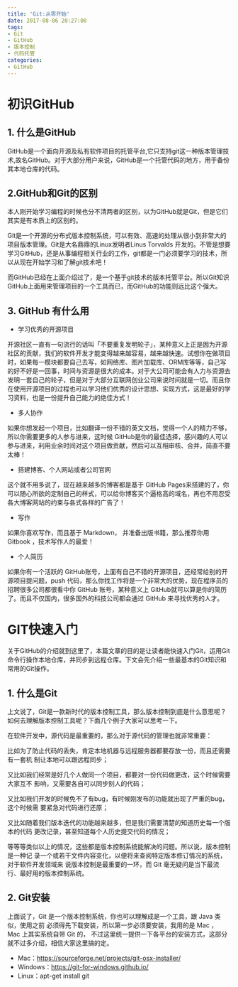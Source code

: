 ```yaml
---
title: 'Git:从零开始'
date: 2017-08-06 20:27:00
tags:
- Git
- GitHub
- 版本控制
- 代码托管
categories:
- GitHub
---
```

# 初识GitHub
## 1. 什么是GitHub
GitHub是一个面向开源及私有软件项目的托管平台,它只支持git这一种版本管理技术,故名GitHub。对于大部分用户来说，GitHub是一个托管代码的地方，用于备份其本地仓库的代码。
## 2.GitHub和Git的区别
本人刚开始学习编程的时候也分不清两者的区别，以为GitHub就是Git，但是它们其实是有本质上的区别的。
<!--more-->

Git是一个开源的分布式版本控制系统，可以有效、高速的处理从很小到非常大的项目版本管理。Git是大名鼎鼎的Linux发明者Linus Torvalds 开发的。不管是想要学习GitHub，还是从事编程相关行业的工作，git都是一门必须要学习的技术，所以从现在开始学习和了解git技术吧！

而GitHub已经在上面介绍过了，是一个基于git技术的版本托管平台。所以Git知识GitHub上面用来管理项目的一个工具而已，而GitHub的功能则远比这个强大。

## 3. GitHub 有什么用
-    学习优秀的开源项目

开源社区一直有一句流行的话叫「不要重复发明轮子」，某种意义上正是因为开源社区的贡献，我们的软件开发才能变得越来越容易，越来越快速。试想你在做项目时，如果每一模块都要自己去写，如网络库、图片加载库、ORM库等等，自己写的好不好是一回事，时间与资源是很大的成本。对于大公司可能会有人力与资源去发明一套自己的轮子，但是对于大部分互联网创业公司来说时间就是一切。而且你在使用开源项目的过程也可以学习他们优秀的设计思想、实现方式，这是最好的学习资料，也是一份提升自己能力的绝佳方式！
* 多人协作

如果你想发起一个项目，比如翻译一份不错的英文文档，觉得一个人的精力不够，所以你需要更多的人参与进来，这时候 GitHub是你的最佳选择，感兴趣的人可以参与进来，利用业余时间对这个项目做贡献，然后可以互相审核、合并，简直不要太棒！

* 搭建博客、个人网站或者公司官网

这个就不用多说了，现在越来越多的博客都是基于 GitHub Pages来搭建的了，你可以随心所欲的定制自己的样式，可以给你博客买个逼格高的域名，再也不用忍受各大博客网站的约束与各式各样的广告了！

* 写作

如果你喜欢写作，而且基于 Markdown， 并准备出版书籍，那么推荐你用 Gitbook ，技术写作人的最爱！

* 个人简历

如果你有一个活跃的 GitHub账号，上面有自己不错的开源项目，还经常给别的开源项目提问题，push 代码，那么你找工作将是一个非常大的优势，现在程序员的招聘很多公司都很看中你 GitHub 账号，某种意义上 GitHub就可以算是你的简历了。而且不仅国内，很多国外的科技公司都会通过 GitHub 来寻找优秀的人才。

# GIT快速入门
关于GitHub的介绍就到这里了，本篇文章的目的是让读者能快速入门Git，运用Git命令行操作本地仓库，并同步到远程仓库。下文会先介绍一些最基本的Git知识和常用的Git操作。
## 1. 什么是Git
上文说了，Git是一款新时代的版本控制工具，那么版本控制到底是什么意思呢？如何去理解版本控制工具呢？下面几个例子大家可以思考一下。

在软件开发中，源代码是最重要的，那么对于源代码的管理也就非常重要：

比如为了防止代码的丢失，肯定本地机器与远程服务器都要存放一份，而且还需要有一套机
制让本地可以跟远程同步；

又比如我们经常是好几个人做同一个项目，都要对一份代码做更改，这个时候需要大家互不
影响，又需要各自可以同步别人的代码；

又比如我们开发的时候免不了有bug，有时候刚发布的功能就出现了严重的bug，这个时候需
要紧急对代码进行还原；

又比如随着我们版本迭代的功能越来越多，但是我们需要清楚的知道历史每一个版本的代码
更改记录，甚至知道每个人历史提交代码的情况；

等等等类似以上的情况，这些都是版本控制系统能解决的问题。所以说，版本控制是一种记
录一个或若干文件内容变化，以便将来查阅特定版本修订情况的系统，对于软件开发领域来
说版本控制是最重要的一环，而 Git 毫无疑问是当下最流行、最好用的版本控制系统。

## 2. Git安装
上面说了，Git 是一个版本控制系统，你也可以理解成是一个工具，跟 Java 类似，使用之前
必须得先下载安装，所以第一步必须要安装，我用的是 Mac ， Mac 上其实系统自带 Git 的，
不过这里统一提供一下各平台的安装方式，这部分就不过多介绍，相信大家这里搞的定。
* Mac：https://sourceforge.net/projects/git-osx-installer/
* Windows：https://git-for-windows.github.io/
* Linux：apt-get install git